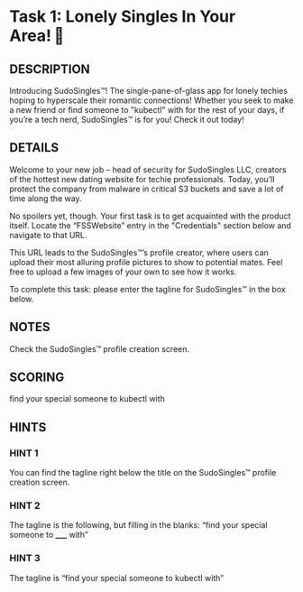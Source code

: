# Task 1: Lonely Singles In Your Area! 👀

## DESCRIPTION

Introducing SudoSingles™! The single-pane-of-glass app for lonely techies hoping to hyperscale their romantic connections! Whether you seek to make a new friend or find someone to "kubectl" with for the rest of your days, if you’re a tech nerd, SudoSingles™ is for you! Check it out today!

## DETAILS

Welcome to your new job – head of security for SudoSingles LLC, creators of the hottest new dating website for techie professionals. Today, you’ll protect the company from malware in critical S3 buckets and save a lot of time along the way.

No spoilers yet, though. Your first task is to get acquainted with the product itself. Locate the “FSSWebsite” entry in the "Credentials" section below and navigate to that URL.

This URL leads to the SudoSingles™’s profile creator, where users can upload their most alluring profile pictures to show to potential mates. Feel free to upload a few images of your own to see how it works.

To complete this task: please enter the tagline for SudoSingles™ in the box below.

## NOTES

Check the SudoSingles™ profile creation screen.

## SCORING

find your special someone to kubectl with

## HINTS

### HINT 1

You can find the tagline right below the title on the SudoSingles™ profile creation screen.

### HINT 2

The tagline is the following, but filling in the blanks: “find your special someone to **\_\_\_** with”

### HINT 3

The tagline is “find your special someone to kubectl with”
